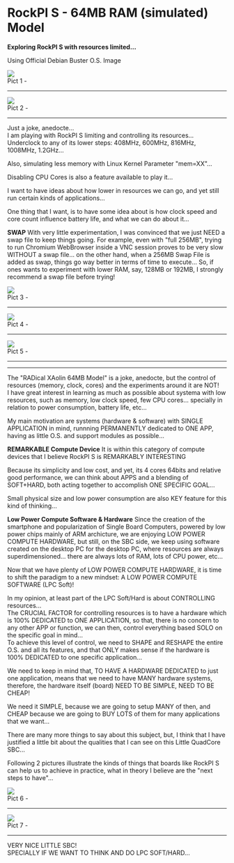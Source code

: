 # RockPI S - 64MB RAM (simulated) Model
**Exploring RockPI S with resources limited...**  
  
Using Official Debian Buster O.S. Image  
  
  
![](img/RockPI-S-64MB-Model-P1.png)  
Pict 1 -   
  
-----
  
![](img/RockPI-S-64MB-Model-P2.png)  
Pict 2 -   
  
-----
  
Just a joke, anedocte...  
I am playing with RockPI S limiting and controlling its resources...  
Underclock to any of its lower steps: 408MHz, 600MHz, 816MHz, 1008MHz, 1.2GHz...  
  
Also, simulating less memory with Linux Kernel Parameter "mem=XX"...  
  
Disabling CPU Cores is also a feature available to play it...  
  
  
I want to have ideas about how lower in resources we can go, and yet still run certain kinds of applications...  
  
One thing that I want, is to have some idea about is how clock speed and core count influence battery life, and what we can do about it...  
  
  
**SWAP**
With very little experimentation, I was convinced that we just NEED a swap file to keep things going. For example, even with "full 256MB", trying to run Chromium WebBrowser inside a VNC session proves to be very slow WITHOUT a swap file... on the other hand, when a 256MB Swap File is added as swap, things go way better in terms of time to execute...
So, if ones wants to experiment with lower RAM, say, 128MB or 192MB, I strongly recommend a swap file before trying!  
  
  
![](img/RockPI-S-64MB-Model-P3.png)  
Pict 3 -   
  
-----
  
![](img/RockPI-S-64MB-Model-P4.png)  
Pict 4 -   
  
-----
![](img/RockPI-S-64MB-Model-P5.png)  
Pict 5 -   
  
-----
  
  
****  
The "RADical XAolin 64MB Model" is a joke, anedocte, but the control of resources (memory, clock, cores) and the experiments around it are NOT!  
I have great interest in learning as much as possible about systema with low resources, such as memory, low clock speed, few CPU cores... specially in relation to power consumption, battery life, etc...  
  
My main motivation are systems (hardware & software) with SINGLE APPLICATION in mind, runnning PERMANENTLY dedicated to ONE APP, having as little O.S. and support modules as possible...  
  
**REMARKABLE Compute Device**
It is within this category of compute devices that I believe RockPI S is REMARKABLY INTERESTING  
  
Because its simplicity and low cost, and yet, its 4 cores 64bits and relative good performance, we can think about APPS and a blending of SOFT+HARD, both acting together to accomplish ONE SPECIFIC GOAL...  
  
Small physical size and low power consumption are also KEY feature for this kind of thinking...  
  
  
**Low Power Compute Software & Hardware**
Since the creation of the smartphone and popularization of Single Board Computers, powered by low power chips mainly of ARM archicture, we are enjoying LOW POWER COMPUTE HARDWARE, but still, on the SBC side, we keep using software created on the desktop PC for the desktop PC, where resources are always superdimensioned... there are always lots of RAM, lots of CPU power, etc...  
  
Now that we have plenty of LOW POWER COMPUTE HARDWARE, it is time to shift the paradigm to a new mindset: A LOW POWER COMPUTE SOFTWARE (LPC Soft)!  
  
In my opinion, at least part of the LPC Soft/Hard is about CONTROLLING resources...  
The CRUCIAL FACTOR for controlling resources is to have a hardware which is 100% DEDICATED to ONE APPLICATION, so that, there is no concern to any other APP or function, we can then, control everything based SOLO on the specific goal in mind...  
To achieve this level of control, we need to SHAPE and RESHAPE the entire O.S. and all its features, and that ONLY makes sense if the hardware is 100% DEDICATED to one specific application...  
  
We need to keep in mind that, TO HAVE A HARDWARE DEDICATED to just one application, means that we need to have MANY hardware systems, therefore, the hardware itself (board) NEED TO BE SIMPLE, NEED TO BE CHEAP!  
  
We need it SIMPLE, because we are going to setup MANY of then, and CHEAP because we are going to BUY LOTS of them for many applications that we want...  
  
There are many more things to say about this subject, but, I think that I have justified a little bit about the qualities that I can see on this Little QuadCore SBC...  
  
Following 2 pictures illustrate the kinds of things that boards like RockPI S can help us to achieve in practice, what in theory I believe are the "next steps to have"...  
  
![](img/LPC-microlithos-modular-v1.0-P3.png)  
Pict 6 -   
  
-----
  
![](img/LPC-microlithos-modular-v1.0-P4.png)  
Pict 7 -   
  
-----
  
  
VERY NICE LITTLE SBC!  
SPECIALLY IF WE WANT TO THINK AND DO LPC SOFT/HARD...  
  

